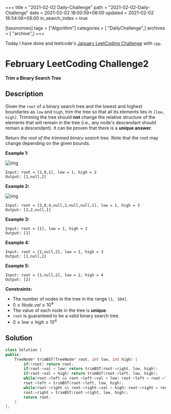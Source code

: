 +++
title = "2021-02-02 Daily-Challenge"
path = "2021-02-02-Daily-Challenge"
date = 2021-02-02 18:00:59+08:00
updated = 2021-02-02 18:54:06+08:00
in_search_index = true

[taxonomies]
tags = ["Algorithm"]
categories = [ "DailyChallenge",]
archives = [ "archive",]
+++

Today I have done  and leetcode's [January LeetCoding Challenge](https://leetcode.com/explore/challenge/card/january-leetcoding-challenge-2021/583/week-5-january-29th-january-31st/3622/) with `cpp`.

<!-- more -->


# February LeetCoding Challenge2

**Trim a Binary Search Tree**

## Description

Given the `root` of a binary search tree and the lowest and highest boundaries as `low` and `high`, trim the tree so that all its elements lies in `[low, high]`. Trimming the tree should **not** change the relative structure of the elements that will remain in the tree (i.e., any node's descendant should remain a descendant). It can be proven that there is a **unique answer**.

Return *the root of the trimmed binary search tree*. Note that the root may change depending on the given bounds.

 

**Example 1:**

![img](https://assets.leetcode.com/uploads/2020/09/09/trim1.jpg)

```
Input: root = [1,0,2], low = 1, high = 2
Output: [1,null,2]
```

**Example 2:**

![img](https://assets.leetcode.com/uploads/2020/09/09/trim2.jpg)

```
Input: root = [3,0,4,null,2,null,null,1], low = 1, high = 3
Output: [3,2,null,1]
```

**Example 3:**

```
Input: root = [1], low = 1, high = 2
Output: [1]
```

**Example 4:**

```
Input: root = [1,null,2], low = 1, high = 3
Output: [1,null,2]
```

**Example 5:**

```
Input: root = [1,null,2], low = 2, high = 4
Output: [2]
```

 

**Constraints:**

- The number of nodes in the tree in the range `[1, 104]`.
- $0 \le Node.val \le 10^4$`
- The value of each node in the tree is **unique**.
- `root` is guaranteed to be a valid binary search tree.
- $0 \le low \le high\le 10^4$

## Solution

``` cpp
class Solution {
public:
    TreeNode* trimBST(TreeNode* root, int low, int high) {
        if(!root) return root;
        if(root->val < low) return trimBST(root->right, low, high);
        if(root->val > high) return trimBST(root->left, low, high);
        while(root->left && root->left->val < low) root->left = root->left->right;
        root->left = trimBST(root->left, low, high);
        while(root->right && root->right->val > high) root->right = root->right->left;
        root->right = trimBST(root->right, low, high);
        return root;
    }
};
```